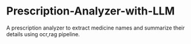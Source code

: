 # Prescription-Analyzer-with-LLM
A prescription analyzer to extract medicine names and summarize their details using ocr,rag pipeline.
